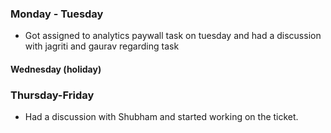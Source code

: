 ### Monday - Tuesday
- Got assigned to analytics paywall task on tuesday and had a discussion with jagriti and gaurav regarding task
#### Wednesday (holiday)

### Thursday-Friday
- Had a discussion with Shubham and started working on the ticket.
